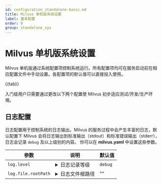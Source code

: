 ```yaml
---
id: configuration_standalone-basic.md
title: Milvus 单机版系统设置
label: 基本配置
order: 0
group: standalone_sys
---
```


# Milvus 单机版系统设置

Milvus 单机版通过系统配置项控制系统运行。所有配置项均可在服务启动前在相应配置文件中手动设置。各配置项的默认值可以直接投入使用。



{{tab}}


入门级用户只需要通过更改以下两个配置使 Milvus 初步适应测试/开发/生产环境。

## 日志配置

日志配置用于控制系统的日志输出。Milvus 的服务过程中会产生丰富的日志，默认配置下 Milvus 会将日志输出到标准输出（stdout）和标准错误输出（stderr），日志会记录 `debug` 及以上级别的内容。 你可以在 **milvus.yaml** 中设置这些参数。

<table id="casual_user">
<thead>
  <tr>     
    <th class="width20">参数</th>     
    <th class="width70">说明</th>     
    <th class="width10">默认值</th>   
  </tr>
</thead>
<tbody>
  <tr>     
    <td><code>log.level</code></td>
    <td>
      <details>
       <summary>日志记录等级</summary>
        <li>
           你可以将该参数设置为 <code>debug</code>、<code>info</code>、<code>warn</code>、<code>error</code>、<code>panic</code> 或  <code>fatal</code>.
        </li> 
        <li>
           我们建议在测试和开发环境中使用 <code>debug</code> 级别，生产环境中使用 <code>info</code> 级别。
         </li>
      </details>
    </td>     
    <td><code>debug</code></td>
  </tr>
  <tr>     
    <td><code>log.file.rootPath</code></td>
    <td>
      <details>
       <summary>日志文件根路径</summary>
        <li>
           该参数默认值为空，表示将日志输出到标准输出（stdout）和标准错误输出（stderr）。
        </li>
        <li>
           如果将该参数设定为有效本地的路径，Milvus 会将日志文件存储在此路径。
        </li>
        <li>
           请将该参数设定为具备写入权限的路径，推荐使用 <b>/tmp/milvus</b>.
         </li>
      </details>
    </td>     
    <td>""</td>
  </tr>
</tbody>
</table>
